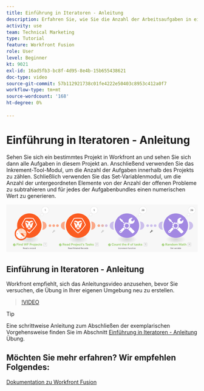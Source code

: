 ```yaml
---
title: Einführung in Iteratoren - Anleitung
description: Erfahren Sie, wie Sie die Anzahl der Arbeitsaufgaben in einem Projekt zählen und dann einen Wert für jedes der Aufgabenbundles berechnen, alles in [!DNL Adobe Workfront Fusion].
activity: use
team: Technical Marketing
type: Tutorial
feature: Workfront Fusion
role: User
level: Beginner
kt: 9021
exl-id: 16ad5fb3-bc8f-4d95-8e4b-15b655438621
doc-type: video
source-git-commit: 57b112921738c01fe4222e50403c8953c412a0f7
workflow-type: tm+mt
source-wordcount: '168'
ht-degree: 0%

---
```


# Einführung in Iteratoren - Anleitung

Sehen Sie sich ein bestimmtes Projekt in Workfront an und sehen Sie sich dann alle Aufgaben in diesem Projekt an. Anschließend verwenden Sie das Inkrement-Tool-Modul, um die Anzahl der Aufgaben innerhalb des Projekts zu zählen. Schließlich verwenden Sie das Set-Variablenmodul, um die Anzahl der untergeordneten Elemente von der Anzahl der offenen Probleme zu subtrahieren und für jedes der Aufgabenbundles einen numerischen Wert zu generieren.

![Ein Bild des Fusion-Szenarios](assets/iteration-and-aggregation-1.png)

## Einführung in Iteratoren - Anleitung

Workfront empfiehlt, sich das Anleitungsvideo anzusehen, bevor Sie versuchen, die Übung in Ihrer eigenen Umgebung neu zu erstellen.

>[!VIDEO](https://video.tv.adobe.com/v/335278/?quality=12&learn=on)

>[!TIP]
>
>Eine schrittweise Anleitung zum Abschließen der exemplarischen Vorgehensweise finden Sie im Abschnitt [Einführung in Iteratoren - Anleitung](https://experienceleague.adobe.com/docs/workfront-learn/tutorials-workfront/fusion/exercises/introduction-to-iterators.html?lang=en) Übung.


## Möchten Sie mehr erfahren? Wir empfehlen Folgendes:

[Dokumentation zu Workfront Fusion](https://experienceleague.adobe.com/docs/workfront/using/adobe-workfront-fusion/workfront-fusion-2.html?lang=en)
